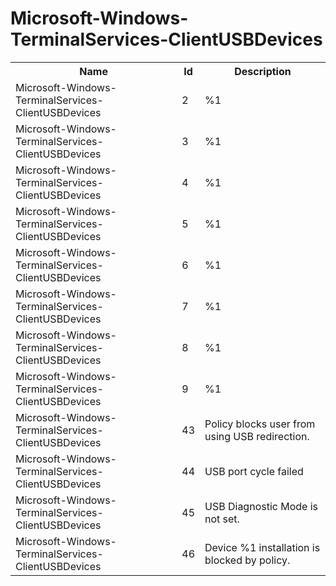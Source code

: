 # Microsoft-Windows-TerminalServices-ClientUSBDevices

<table>
<colgroup><col/><col/><col/></colgroup>
<tr><th>Name</th><th>Id</th><th>Description</th></tr>
<tr><td>Microsoft-Windows-TerminalServices-ClientUSBDevices</td><td>2</td><td>%1</td></tr>
<tr><td>Microsoft-Windows-TerminalServices-ClientUSBDevices</td><td>3</td><td>%1</td></tr>
<tr><td>Microsoft-Windows-TerminalServices-ClientUSBDevices</td><td>4</td><td>%1</td></tr>
<tr><td>Microsoft-Windows-TerminalServices-ClientUSBDevices</td><td>5</td><td>%1</td></tr>
<tr><td>Microsoft-Windows-TerminalServices-ClientUSBDevices</td><td>6</td><td>%1</td></tr>
<tr><td>Microsoft-Windows-TerminalServices-ClientUSBDevices</td><td>7</td><td>%1</td></tr>
<tr><td>Microsoft-Windows-TerminalServices-ClientUSBDevices</td><td>8</td><td>%1</td></tr>
<tr><td>Microsoft-Windows-TerminalServices-ClientUSBDevices</td><td>9</td><td>%1</td></tr>
<tr><td>Microsoft-Windows-TerminalServices-ClientUSBDevices</td><td>43</td><td>Policy blocks user from using USB redirection.</td></tr>
<tr><td>Microsoft-Windows-TerminalServices-ClientUSBDevices</td><td>44</td><td>USB port cycle failed</td></tr>
<tr><td>Microsoft-Windows-TerminalServices-ClientUSBDevices</td><td>45</td><td>USB Diagnostic Mode is not set.</td></tr>
<tr><td>Microsoft-Windows-TerminalServices-ClientUSBDevices</td><td>46</td><td>Device %1 installation is blocked by policy.</td></tr>
</table>
